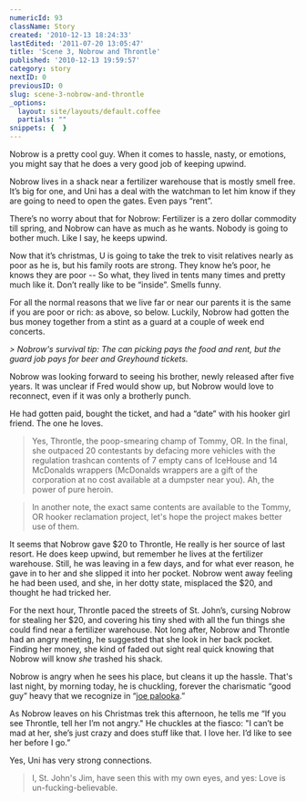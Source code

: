 ```yaml
---
numericId: 93
className: Story
created: '2010-12-13 18:24:33'
lastEdited: '2011-07-20 13:05:47'
title: 'Scene 3, Nobrow and Throntle'
published: '2010-12-13 19:59:57'
category: story
nextID: 0
previousID: 0
slug: scene-3-nobrow-and-throntle
_options:
  layout: site/layouts/default.coffee
  partials: ""
snippets: {  }
---
```

Nobrow is a pretty cool guy. When it comes to hassle, nasty, or emotions, you might say that he does a very good job of keeping upwind.

Nobrow lives in a shack near a fertilizer warehouse that is mostly smell free. It’s big for one, and Uni has a deal with the watchman to let him know if they are going to need to open the gates. Even pays “rent”.

There’s no worry about that for Nobrow: Fertilizer is a zero dollar commodity till spring, and Nobrow can have as much as he wants. Nobody is going to bother much. Like I say, he keeps upwind.

Now that it’s christmas, U is going to take the trek to visit relatives nearly as poor as he is, but his family roots are strong. They know he’s poor, he knows they are poor -- So what, they lived in tents many times and pretty much like it. Don’t really like to be “inside”. Smells funny.

For all the normal reasons that we live far or near our parents it is the same if you are poor or rich: as above, so below. Luckily, Nobrow had gotten the bus money together from a stint as a guard at a couple of week end concerts.

_> Nobrow's survival tip: The can picking pays the food and rent, but the guard job pays for beer and Greyhound tickets._

Nobrow was looking forward to seeing his brother, newly released after five years. It was unclear if Fred would show up, but Nobrow would love to reconnect, even if it was only a brotherly punch.

He had gotten paid, bought the ticket, and had a “date” with his hooker girl friend. The one he loves.

> Yes, Throntle, the poop-smearing champ of Tommy, OR. In the final, she outpaced 20 contestants by defacing more vehicles with the regulation trashcan contents of 7 empty cans of IceHouse and 14 McDonalds wrappers (McDonalds wrappers are a gift of the corporation at no cost available at a dumpster near you). Ah, the power of pure heroin.

> In another note, the exact same contents are available to the Tommy, OR hooker reclamation project, let's hope the project makes better use of them.

It seems that Nobrow gave $20 to Throntle, He really is her source of last resort. He does keep upwind, but remember he lives at the fertilizer warehouse. Still, he was leaving in a few days, and for what ever reason, he gave in to her and she slipped it into her pocket. Nobrow went away feeling he had been used, and she, in her dotty state, misplaced the $20, and thought he had tricked her.

For the next hour, Throntle paced the streets of St. John’s, cursing Nobrow for stealing her $20, and covering his tiny shed with all the fun things she could find near a fertilizer warehouse. Not long after, Nobrow and Throntle had an angry meeting, he suggested that she look in her back pocket. Finding her money, she kind of faded out sight real quick knowing that Nobrow will know _she_ trashed his shack.

Nobrow is angry when he sees his place, but cleans it up the hassle. That's last night, by morning today, he is chuckling, forever the charismatic “good guy” heavy that we recognize in “[joe palooka][0].”

As Nobrow leaves on his Christmas trek this afternoon, he tells me “If you see Throntle, tell her I’m not angry." He chuckles at the fiasco: "I can’t be mad at her, she’s just crazy and does stuff like that. I love her. I’d like to see her before I go.”

Yes, Uni has very strong connections.

> I, St. John's Jim, have seen this with my own eyes, and yes: Love is un-fucking-believable.



[0]: http://www.roadsideamerica.com/story/2924
